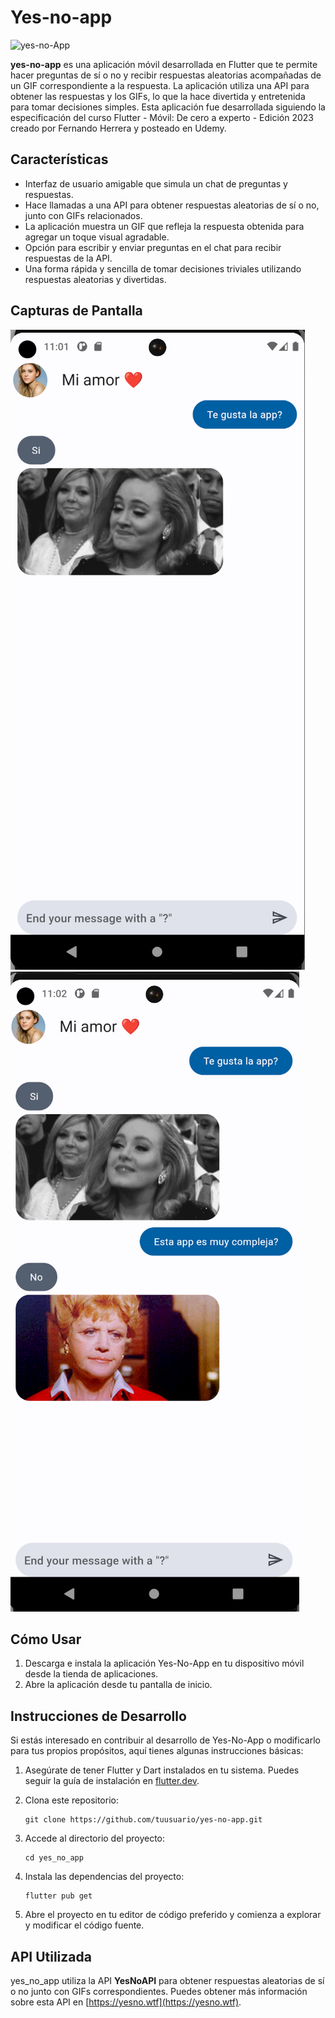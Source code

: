 # Yes-no-app

![yes-no-App](https://github.com/SanJingSung/yes_no_app/lib/presentation/images/yes_no.png)

**yes-no-app** es una aplicación móvil desarrollada en Flutter que te permite hacer preguntas de sí o no y recibir respuestas aleatorias acompañadas de un GIF correspondiente a la respuesta. La aplicación utiliza una API para obtener las respuestas y los GIFs, lo que la hace divertida y entretenida para tomar decisiones simples. Esta aplicación fue desarrollada siguiendo la especificación del curso Flutter - Móvil: De cero a experto - Edición 2023 creado por Fernando Herrera y posteado en Udemy.

## Características

- Interfaz de usuario amigable que simula un chat de preguntas y respuestas.
- Hace llamadas a una API para obtener respuestas aleatorias de sí o no, junto con GIFs relacionados.
- La aplicación muestra un GIF que refleja la respuesta obtenida para agregar un toque visual agradable.
- Opción para escribir y enviar preguntas en el chat para recibir respuestas de la API.
- Una forma rápida y sencilla de tomar decisiones triviales utilizando respuestas aleatorias y divertidas.

## Capturas de Pantalla

![Captura de Pantalla 1](lib\presentation\images\screenshot1.png) ![Captura de Pantalla 2](lib\presentation\images\screenshot2.png)

## Cómo Usar

1. Descarga e instala la aplicación Yes-No-App en tu dispositivo móvil desde la tienda de aplicaciones.
2. Abre la aplicación desde tu pantalla de inicio.

## Instrucciones de Desarrollo

Si estás interesado en contribuir al desarrollo de Yes-No-App o modificarlo para tus propios propósitos, aquí tienes algunas instrucciones básicas:

1. Asegúrate de tener Flutter y Dart instalados en tu sistema. Puedes seguir la guía de instalación en [flutter.dev](https://flutter.dev/docs/get-started/install).

2. Clona este repositorio:

   ```
   git clone https://github.com/tuusuario/yes-no-app.git
   ```

3. Accede al directorio del proyecto:

   ```
   cd yes_no_app
   ```

4. Instala las dependencias del proyecto:

   ```
   flutter pub get
   ```

5. Abre el proyecto en tu editor de código preferido y comienza a explorar y modificar el código fuente.

## API Utilizada

yes_no_app utiliza la API **YesNoAPI** para obtener respuestas aleatorias de sí o no junto con GIFs correspondientes. Puedes obtener más información sobre esta API en [https://yesno.wtf](https://yesno.wtf).
